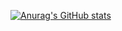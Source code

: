 [![Anurag's GitHub stats](https://github-readme-stats.vercel.app/api?username=uiseok)](https://github.com/anuraghazra/github-readme-stats)